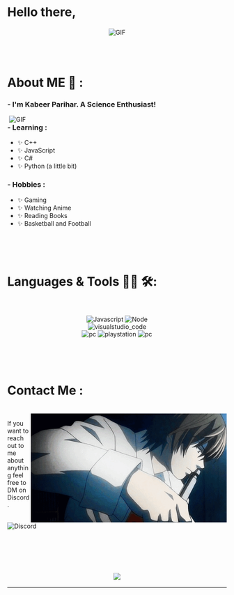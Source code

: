 # Hello there,

<div align="center">
<img hight="300" width="700" alt="GIF" align="center" src="https://github.com/Xx-Ashutosh-xX/Xx-Ashutosh-xX/blob/master/assets/208593.gif">
</div>

</br>
</br>
</br>


# About ME 💬 :

### - I'm Kabeer Parihar. A Science Enthusiast!
<img hight="400" width="500" alt="GIF" align="right" src="https://github.com/Xx-Ashutosh-xX/Xx-Ashutosh-xX/blob/master/assets/1936.gif">

### - Learning :
- ✨ C++
- ✨ JavaScript
- ✨ C#
- ✨ Python (a little bit)

### - Hobbies : 
- ✨ Gaming 
- ✨ Watching Anime
- ✨ Reading Books 
- ✨ Basketball and Football

</br>
</br>
</br>



# Languages & Tools 👨‍💻 🛠:
</br>

<p align="center">

<!-- For more icons please follow  https://github.com/MikeCodesDotNET/ColoredBadges -->
<img src="https://img.shields.io/badge/JavaScript-F7DF1E?style=plastic&logo=javascript&logoColor=black" alt="Javascript" width="100" hight="50">
<img src="https://img.shields.io/badge/Node.js-43853D?style=plastic&logo=node-dot-js&logoColor=white" alt="Node" width="100" hight="50">
</br>
<img src="https://img.shields.io/badge/C%2B%2B-00599C?style=plastic&logo=c%2B%2B&logoColor=white" alt="visualstudio_code" width="100" hight="50">
</br>
<img src="https://github.com/Xx-Ashutosh-xX/Xx-Ashutosh-xX/blob/master/assets/icons/pc.png" alt="pc" width="100" hight="50">
<img src="https://github.com/Xx-Ashutosh-xX/Xx-Ashutosh-xX/blob/master/assets/icons/playstation@3x.png" alt="playstation" width="100" hight="50">
<img src="https://img.shields.io/badge/Visual%20Studio%20Code-0078d7?style=plastic&logo=visual-studio-code&logoColor=white" alt="pc" width="100" hight="50">
</p>
</br>
</br>
</br>



# Contact Me :

<p>
 </br>


<img hight="320" width="450" align="right" alt="GIF" src="https://github.com/Kabeer75/Kabeer75/blob/main/assets/DU0.gif">


If you want to reach out to me about anything feel free to DM on Discord.


<a href="https://discord.gg/A8ADYUGUnu">
  <img align="left" alt=" Discord" width="130" hight="130" src="https://img.shields.io/discord/833703967753764934?color=blue&label=Chill%20Paradise&logo=discord&logoColor=white&style=plastic)](https://discord.gg/A8ADYUGUnu" />
</a>
 </p>
 

</br>
</br>
</br>
</br>
</br>
</br>
</br>



<p align="center" >  
  <a href="https://github.com/anuraghazra/github-readme-stats"> 
<img  src="https://github-readme-stats.vercel.app/api?username=Kabeer75&&show_icons=true&theme=radical"/>
  </a>
  </p>

*************
